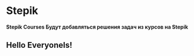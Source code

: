 # Stepik
**Stepik Courses
Будут добавляться решения задач из курсов на Stepik**
## Hello Everyonels!

